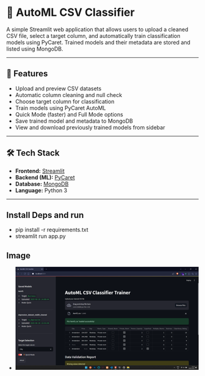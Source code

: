 # 🤖 AutoML CSV Classifier

A simple Streamlit web application that allows users to upload a cleaned CSV file, select a target column, and automatically train classification models using PyCaret. Trained models and their metadata are stored and listed using MongoDB.

---

## 🚀 Features

- Upload and preview CSV datasets
- Automatic column cleaning and null check
- Choose target column for classification
- Train models using PyCaret AutoML
- Quick Mode (faster) and Full Mode options
- Save trained model and metadata to MongoDB
- View and download previously trained models from sidebar

---

## 🛠️ Tech Stack

- **Frontend:** [Streamlit](https://streamlit.io/)
- **Backend (ML):** [PyCaret](https://pycaret.org/)
- **Database:** [MongoDB](https://www.mongodb.com/)
- **Language:** Python 3

---

## Install Deps and run

- pip install -r requirements.txt
- streamlit run app.py

## Image
- ![alt text](image-1.png)